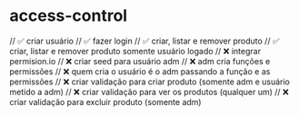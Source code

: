 # access-control

// ✅ criar usuário
// ✅ fazer login
// ✅ criar, listar e remover produto
// ✅ criar, listar e remover produto somente usuário logado
// ❌ integrar permision.io
// ❌ criar seed para usuário adm
// ❌ adm cria funções e permissões
// ❌ quem cria o usuário é o adm passando a função e as permissões
// ❌ criar validação para criar produto (somente adm e usuário metido a adm)
// ❌ criar validação para ver os produtos (qualquer um)
// ❌ criar validação para excluir produto (somente adm)